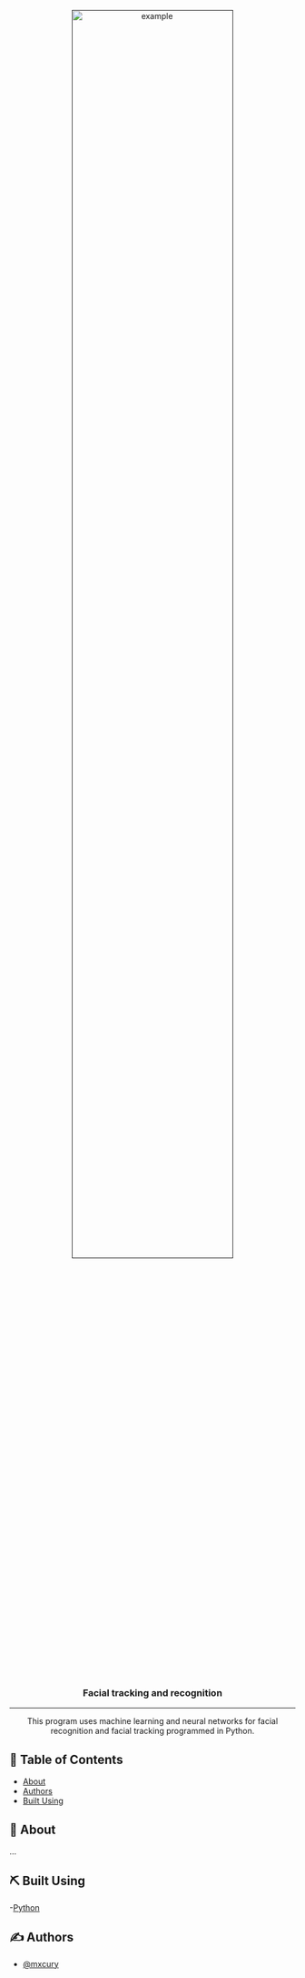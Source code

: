 <p align="center">
  <a href="" rel="noopener">
 <img height=75% width=75% src="https://files.realpython.com/media/face-detection-abba.ea2dcc6d3bda.jpg" alt="example"></a>
</p>

<h3 align="center">Facial tracking and recognition</h3>

---

<p align="center">This program uses machine learning and neural networks for facial recognition and facial tracking programmed in Python.
    <br> 
</p>

## 📝 Table of Contents

- [About](#about)
- [Authors](#authors)
- [Built Using](#️built_using)

## 🧐 About <a name = "about"></a>

...

## ⛏️ Built Using <a name = "built_using"></a>

-[Python](https://python.com)

## ✍️ Authors <a name = "authors"></a>

- [@mxcury](https://github.com/mxcury) 

